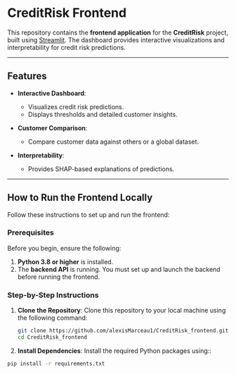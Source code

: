 # CreditRisk Frontend

This repository contains the **frontend application** for the **CreditRisk** project, built using [Streamlit](https://streamlit.io/). The dashboard provides interactive visualizations and interpretability for credit risk predictions.

---

## Features

- **Interactive Dashboard**:
  - Visualizes credit risk predictions.
  - Displays thresholds and detailed customer insights.

- **Customer Comparison**:
  - Compare customer data against others or a global dataset.
  
- **Interpretability**:
  - Provides SHAP-based explanations of predictions.

---

## How to Run the Frontend Locally

Follow these instructions to set up and run the frontend:

### Prerequisites

Before you begin, ensure the following:

1. **Python 3.8 or higher** is installed.
2. The **backend API** is running. You must set up and launch the backend before running the frontend.

### Step-by-Step Instructions

1. **Clone the Repository**:
   Clone this repository to your local machine using the following command:
   ```bash
   git clone https://github.com/alexisMarceau1/CreditRisk_frontend.git
   cd CreditRisk_frontend
 2. **Install Dependencies**:
  Install the required Python packages using::
 ```bash
 pip install -r requirements.txt

